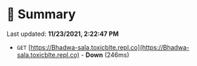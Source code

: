 # 📖 Summary
Last updated: **11/23/2021, 2:22:47 PM**

- `GET` [https://Bhadwa-sala.toxicblte.repl.co](https://Bhadwa-sala.toxicblte.repl.co) - **Down** (246ms)
